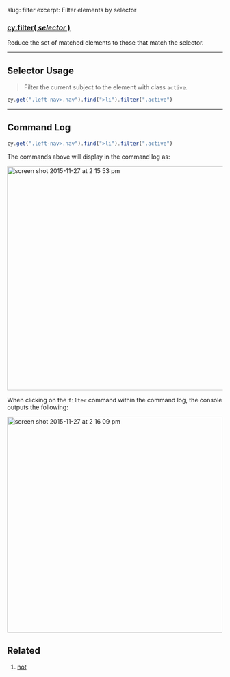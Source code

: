 slug: filter
excerpt: Filter elements by selector

### [cy.filter( *selector* )](#selector-usage)

Reduce the set of matched elements to those that match the selector.

***

## Selector Usage

> Filter the current subject to the element with class `active`.

```javascript
cy.get(".left-nav>.nav").find(">li").filter(".active")
```

***

## Command Log

```javascript
cy.get(".left-nav>.nav").find(">li").filter(".active")
```

The commands above will display in the command log as:

<img width="522" alt="screen shot 2015-11-27 at 2 15 53 pm" src="https://cloud.githubusercontent.com/assets/1271364/11447263/7176e824-9511-11e5-93cc-fa10b3b94482.png">

When clicking on the `filter` command within the command log, the console outputs the following:

<img width="503" alt="screen shot 2015-11-27 at 2 16 09 pm" src="https://cloud.githubusercontent.com/assets/1271364/11447266/74b643a4-9511-11e5-8b42-6f6dfbdfb2a8.png">

## Related
1. [not](http://on.cypress.io/api/not)
